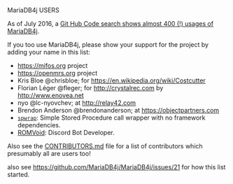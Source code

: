 MariaDB4j USERS

As of July 2016, a [Git Hub Code search shows almost 400 (!) usages of MariaDB4j](https://github.com/search?p=3&q=MariaDB4j&type=Code&utf8=%E2%9C%93).

If you too use MariaDB4j, please show your support for the project by adding your name in this list:

- https://mifos.org project
- https://openmrs.org project
- Kris Bloe @chrisbloe; for https://en.wikipedia.org/wiki/Costcutter
- Florian Léger @fleger; for http://crystalrec.com by http://www.enovea.net
- nyo @lc-nyovchev; at http://relay42.com
- Brendon Anderson @brendonanderson; at https://objectpartners.com
- [`spwrap`](https://github.com/mhewedy/spwrap): Simple Stored Procedure call wrapper with no framework dependencies.
- [ROMVoid](https://github.com/ROMVoid95): Discord Bot Developer.


Also see the [CONTRIBUTORS.md](CONTRIBUTORS.md) file for a list of contributors which presumably all are users too!

also see https://github.com/MariaDB4j/MariaDB4j/issues/21 for how this list started.
